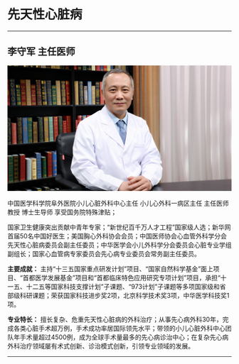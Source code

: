 # 先天性心脏病

---

## 李守军 主任医师

![1679200511192](image/c02_093/1679200511192.png)

中国医学科学院阜外医院小儿心脏外科中心主任 小儿心外科一病区主任 主任医师 教授 博士生导师 享受国务院特殊津贴；

国家卫生健康突出贡献中青年专家；“新世纪百千万人才工程”国家级人选；新华网首届50名中国好医生；美国胸心外科协会会员；中国医师协会心血管外科学分会先天性心脏病委员会副主任委员；中华医学会小儿外科学分会委员会心脏专业学组副组长；国家心血管病专家委员会先心病专业委员会常务副主任委员。


**主要成就：** 主持“十三五国家重点研发计划”项目、“国家自然科学基金”面上项目、“首都医学发展基金”项目和“首都临床特色应用研究专项计划”项目，承担“十一五、十二五等国家科技支撑计划”子课题、“973计划”子课题等多项国家级和省部级科研课题；荣获国家科技进步奖2项，北京科学技术奖3项，中华医学科技奖1项。


**专业特长：** 擅长复杂、危重先天性心脏病的外科治疗；从事先心病外科30年，完成各类心脏手术超万例，手术成功率居国际领先水平；带领的小儿心脏外科中心团队年手术量超过4500例，成为全球手术量最多的先心病诊治中心；在复杂先心病外科治疗领域屡有术式创新、诊治模式创新，引领专业领域的发展。

---
